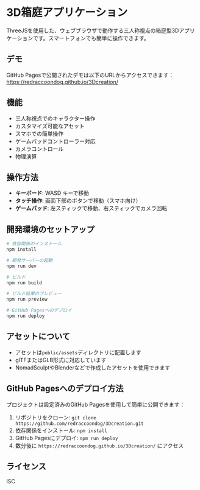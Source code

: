 # 3D箱庭アプリケーション

ThreeJSを使用した、ウェブブラウザで動作する三人称視点の箱庭型3Dアプリケーションです。スマートフォンでも簡単に操作できます。

## デモ

GitHub Pagesで公開されたデモは以下のURLからアクセスできます：
https://redraccoondog.github.io/3Dcreation/

## 機能

- 三人称視点でのキャラクター操作
- カスタマイズ可能なアセット
- スマホでの簡単操作
- ゲームパッドコントローラー対応
- カメラコントロール
- 物理演算

## 操作方法

- **キーボード**: WASD キーで移動
- **タッチ操作**: 画面下部のボタンで移動（スマホ向け）
- **ゲームパッド**: 左スティックで移動、右スティックでカメラ回転

## 開発環境のセットアップ

```bash
# 依存関係のインストール
npm install

# 開発サーバーの起動
npm run dev

# ビルド
npm run build

# ビルド結果のプレビュー
npm run preview

# GitHub Pagesへのデプロイ
npm run deploy
```

## アセットについて

- アセットは`public/assets`ディレクトリに配置します
- glTFまたはGLB形式に対応しています
- NomadSculptやBlenderなどで作成したアセットを使用できます

## GitHub Pagesへのデプロイ方法

プロジェクトは設定済みのGitHub Pagesを使用して簡単に公開できます：

1. リポジトリをクローン: `git clone https://github.com/redraccoondog/3Dcreation.git`
2. 依存関係をインストール: `npm install`
3. GitHub Pagesにデプロイ: `npm run deploy`
4. 数分後に `https://redraccoondog.github.io/3Dcreation/` にアクセス

## ライセンス

ISC
